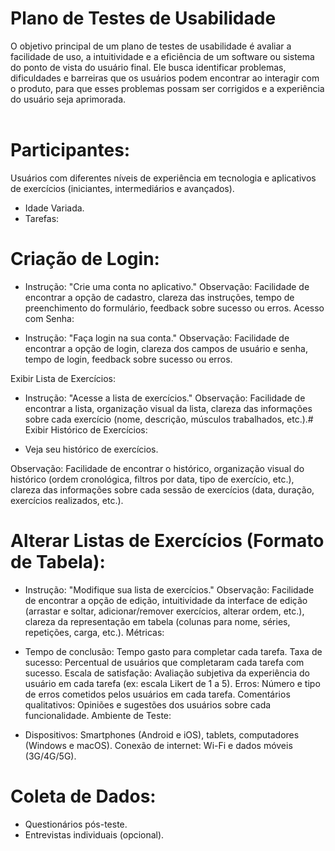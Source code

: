 # Plano de Testes de Usabilidade


O objetivo principal de um plano de testes de usabilidade é avaliar a facilidade de uso, a intuitividade e a eficiência de um software ou sistema do ponto de vista do usuário final. Ele busca identificar problemas, dificuldades e barreiras que os usuários podem encontrar ao interagir com o produto, para que esses problemas possam ser corrigidos e a experiência do usuário seja aprimorada.
<br> <br>
# Participantes:

Usuários com diferentes níveis de experiência em tecnologia e aplicativos de exercícios (iniciantes, intermediários e avançados).
- Idade Variada.
- Tarefas:

# Criação de Login:

- Instrução: "Crie uma conta no aplicativo."
Observação: Facilidade de encontrar a opção de cadastro, clareza das instruções, tempo de preenchimento do formulário, feedback sobre sucesso ou erros.
Acesso com Senha:

- Instrução: "Faça login na sua conta."
Observação: Facilidade de encontrar a opção de login, clareza dos campos de usuário e senha, tempo de login, feedback sobre sucesso ou erros.

Exibir Lista de Exercícios:

- Instrução: "Acesse a lista de exercícios."
Observação: Facilidade de encontrar a lista, organização visual da lista, clareza das informações sobre cada exercício (nome, descrição, músculos trabalhados, etc.).# Exibir Histórico de Exercícios:

- Veja seu histórico de exercícios.
  
Observação: Facilidade de encontrar o histórico, organização visual do histórico (ordem cronológica, filtros por data, tipo de exercício, etc.), clareza das informações sobre cada sessão de exercícios (data, duração, exercícios realizados, etc.).

# Alterar Listas de Exercícios (Formato de Tabela):

- Instrução: "Modifique sua lista de exercícios."
Observação: Facilidade de encontrar a opção de edição, intuitividade da interface de edição (arrastar e soltar, adicionar/remover exercícios, alterar ordem, etc.), clareza da representação em tabela (colunas para nome, séries, repetições, carga, etc.).
Métricas:

- Tempo de conclusão: Tempo gasto para completar cada tarefa.
Taxa de sucesso: Percentual de usuários que completaram cada tarefa com sucesso.
Escala de satisfação: Avaliação subjetiva da experiência do usuário em cada tarefa (ex: escala Likert de 1 a 5).
Erros: Número e tipo de erros cometidos pelos usuários em cada tarefa.
Comentários qualitativos: Opiniões e sugestões dos usuários sobre cada funcionalidade.
Ambiente de Teste:

- Dispositivos: Smartphones (Android e iOS), tablets, computadores (Windows e macOS).
Conexão de internet: Wi-Fi e dados móveis (3G/4G/5G).
# Coleta de Dados:

- Questionários pós-teste.
- Entrevistas individuais (opcional).
 <br> <br>

